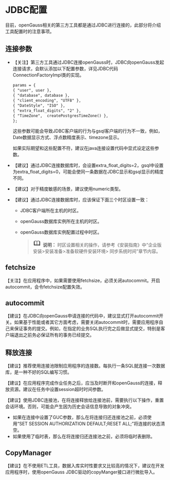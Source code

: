 # JDBC配置

目前，openGauss相关的第三方工具都是通过JDBC进行连接的，此部分将介绍工具配置时的注意事项。

## 连接参数<a name="section51233666102514"></a>

- 【关注】第三方工具通过JDBC连接openGauss时，JDBC向openGauss发起连接请求，会默认添加以下配置参数，详见JDBC代码ConnectionFactoryImpl类的实现。

  ```
  params = {
  { "user", user },
  { "database", database },
  { "client_encoding", "UTF8" },
  { "DateStyle", "ISO" },
  { "extra_float_digits", "2" },
  { "TimeZone",  createPostgresTimeZone() },
  };
  ```

  这些参数可能会导致JDBC客户端的行为与gsql客户端的行为不一致，例如，Date数据显示方式、浮点数精度表示、timezone显示。

  如果实际期望和这些配置不符，建议在java连接设置代码中显式设定这些参数。

-   【建议】通过JDBC连接数据库时，会设置extra_float_digits=2，gsql中设置为extra_float_digits=0，可能会使同一条数据在JDBC显示和gsql显示的精度不同。

-   【建议】对于精度敏感的场景，建议使用numeric类型。

-   【建议】通过JDBC连接数据库时，应该保证下面三个时区设置一致：
    -   JDBC客户端所在主机的时区。
    -   openGauss数据库实例所在主机的时区。
    -   openGauss数据库实例配置过程中时区。

        >![](public_sys-resources/icon-note.png) **说明：** 
        >时区设置相关的操作，请参考《安装指南》中“企业版安装>安装准备>准备软硬件安装环境> 同步系统时间”章节内容。



## fetchsize<a name="section2864318010275"></a>

【关注】在应用程序中，如果需要使用fetchsize，必须关闭autocommit。开启autocommit，会令fetchsize配置失效。

## autocommit<a name="section1636443510276"></a>

【建议】在JDBC向openGauss申请连接的代码中，建议显式打开autocommit开关。如果基于性能或者其它方面考虑，需要关闭autocommit时，需要应用程序自己来保证事务的提交。例如，在指定的业务SQL执行完之后做显式提交，特别是客户端退出之前务必保证所有的事务已经提交。

## 释放连接<a name="section1577694110277"></a>

【建议】推荐使用连接池限制应用程序的连接数。每执行一条SQL就连接一次数据库，是一种不好的SQL编写习惯。

【建议】在应用程序完成作业任务之后，应当及时断开和openGauss的连接，释放资源。建议在任务中设置session超时时间参数。

【建议】使用JDBC连接池，在将连接释放给连接池前，需要执行以下操作，重置会话环境。否则，可能会产生因为历史会话信息导致的对象冲突。

-   如果在连接中设置了GUC参数，那么在将连接归还连接池之前，必须使用“SET SESSION AUTHORIZATION DEFAULT;RESET ALL;”将连接的状态清空。
-   如果使用了临时表，那么在将连接归还连接池之前，必须将临时表删除。

## CopyManager<a name="section1624965810277"></a>

【建议】在不使用ETL工具，数据入库实时性要求又比较高的情况下，建议在开发应用程序时，使用openGauss JDBC驱动的copyManger接口进行微批导入。


